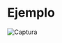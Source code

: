 # Ejemplo

![Captura](https://firebasestorage.googleapis.com/v0/b/storage-images-5578f.appspot.com/o/GLOBAL%2FFormulario%2FScreenshot%202024-02-29%20231951.png?alt=media&token=52dd393f-a5ed-4608-928a-e0dd1c7c7db7)